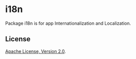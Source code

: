 i18n
====

Package i18n is for app Internationalization and Localization.

## License

[Apache License, Version 2.0](http://www.apache.org/licenses/LICENSE-2.0.html).
